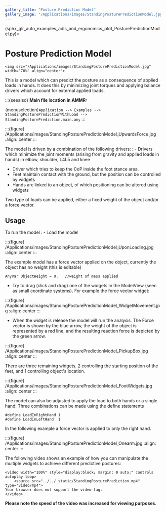 ```yaml
---
gallery_title: "Posture Prediction Model"
gallery_image: "/Applications/images/StandingPosturePredictionModel.jpg"
---
```



(sphx_glr_auto_examples_adls_and_ergonomics_plot_PosturePredictionModel.py)=

# Posture Prediction Model


````{sidebar}
<img src="/Applications/images/StandingPosturePredictionModel.jpg" width="70%" align="center">

````

This is a model which can predict the posture as a consequence of applied loads in hands.
It does this by minimizing joint torques and applying balance drivers which account for external
applied loads.


:::{seealso}
**Main file location in AMMR:**

{menuselection}`Application --> Examples --> StandingPosturePredictionWithLoad -->
StandingPosturePrediction.main.any`
:::

:::{figure} /Applications/images/StandingPosturePredictionModel_UpwardsForce.jpg
:align: center
:::

The model is driven by a combination of the following drivers:
: - Drivers which minimize the joint moments (arising from gravity and applied loads in hands) in elbow, shoulder, L4L5 and knee
  - Driver which tries to keep the CoP inside the foot stance area.
  - Feet maintain contact with the ground, but the position can be controlled by widgets
  - Hands are linked to an object, of which positioning can be altered using widgets

Two type of loads can be applied, either a fixed weight of the object and/or a force vector.

## Usage

To run the model
: - Load the model

:::{figure} /Applications/images/StandingPosturePredictionModel_UponLoading.jpg
:align: center
:::

The example model has a force vector applied on the object, currently the object has no weight (this is editable)

```AnyScriptDoc
AnyVar ObjectWeight = 0;   //weight of mass applied
```

- Try to drag (click and drag) one of the widgets in the ModelView (seen as small coordinate systems). For example the force vector widget:

:::{figure} /Applications/images/StandingPosturePredictionModel_WidgetMovement.jpg
:align: center
:::

- When the widget is release the model will run the analysis. The Force vector is shown by the blue arrow, the weight of the object is represented by a red line, and the resulting reaction force is depicted by the green arrow.

:::{figure} /Applications/images/StandingPosturePredictionModel_PickupBox.jpg
:align: center
:::

There are three remaining widgets, 2 controlling the starting position of the feet, and 1 controlling object's location.

:::{figure} /Applications/images/StandingPosturePredictionModel_FootWidgets.jpg
:align: center
:::

The model can also be adjusted to apply the load to both hands or a single hand.
Three combinations can be made using the define statements

```AnyScriptDoc
#define LoadInRightHand 1
#define LoadInLeftHand  1
```

In the following example a force vector is applied to only the right hand.

:::{figure} /Applications/images/StandingPosturePredictionModel_Onearm.jpg
:align: center
:::

The following video shows an example of how you can manipulate the multiple widgets to achieve different predictive postures:

```{raw} html
<video width="100%" style="display:block; margin: 0 auto;" controls autoplay loop>
    <source src="../../_static/StandingPosturePrediction.mp4" type="video/mp4">
Your browser does not support the video tag.
</video>
```

**Please note the speed of the video was increased for viewing purposes.**

